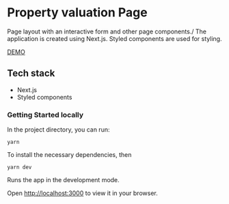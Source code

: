 # Property valuation Page

Page layout with an interactive form and other page components./
The application is created using Next.js. Styled components are used for styling.

[DEMO](https://property-valuation-page.vercel.app/)

## Tech stack
- Next.js
- Styled components

### Getting Started locally

In the project directory, you can run:

`yarn`

To install the necessary dependencies, then

`yarn dev`

Runs the app in the development mode.

Open [http://localhost:3000](http://localhost:3000) to view it in your browser.
